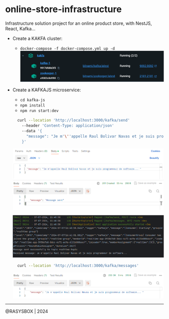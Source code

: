 # online-store-infrastructure

Infrastructure solution project for an online product store, with NestJS, React, Kafka...

- Create a KAKFA cluster:
    - `docker-compose -f docker-compose.yml up -d`        
  ![kafka_docker.png](img/kafka_docker.png)

- Create a KAFKAJS microservice:
    - `cd kafka-js`
    - `npm install`
    - `npm run start:dev`
  ```bash
    curl --location 'http://localhost:3000/kafka/send' 
      --header 'Content-Type: application/json' 
      --data '{ 
        "message": "Je m'\''appelle Raul Bolivar Navas et je suis programmeur de software... "
      }'
  ```
  ![sent_message.png](img/sent_message.png)
    
  ![result_sent_message.png](img/result_sent_message.png)

  ```bash
    curl --location 'http://localhost:3000/kafka/messages'
  ```  
  ![received_message.png](img/received_message.png)

---
@RASYSBOX | 2024
